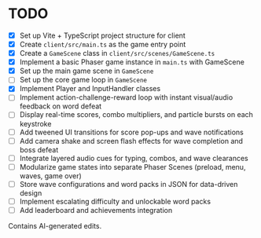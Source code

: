 # TODO

- [x] Set up Vite + TypeScript project structure for client
- [x] Create `client/src/main.ts` as the game entry point
- [x] Create a `GameScene` class in `client/src/scenes/GameScene.ts`
- [x] Implement a basic Phaser game instance in `main.ts` with GameScene
- [x] Set up the main game scene in `GameScene`
- [ ] Set up the core game loop in `GameScene`
- [x] Implement Player and InputHandler classes
- [ ] Implement action-challenge-reward loop with instant visual/audio feedback on word defeat
- [ ] Display real-time scores, combo multipliers, and particle bursts on each keystroke
- [ ] Add tweened UI transitions for score pop-ups and wave notifications
- [ ] Add camera shake and screen flash effects for wave completion and boss defeat
- [ ] Integrate layered audio cues for typing, combos, and wave clearances
- [ ] Modularize game states into separate Phaser Scenes (preload, menu, waves, game over)
- [ ] Store wave configurations and word packs in JSON for data-driven design
- [ ] Implement escalating difficulty and unlockable word packs
- [ ] Add leaderboard and achievements integration

Contains AI-generated edits.
